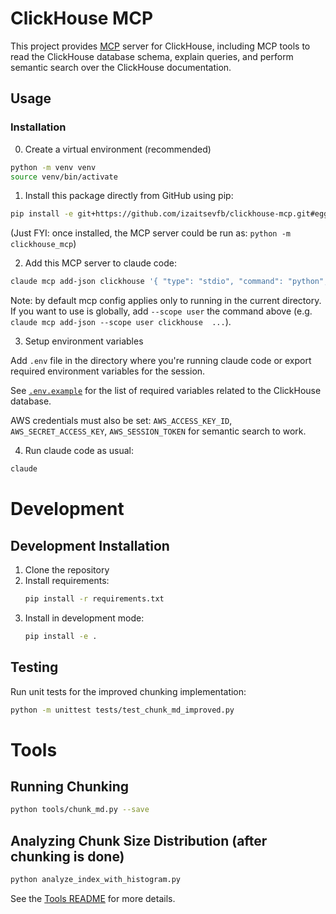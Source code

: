 # ClickHouse MCP

This project provides [MCP](https://modelcontextprotocol.io/) server for ClickHouse, including MCP tools to read the
ClickHouse database schema, explain queries, and perform semantic search over the ClickHouse documentation.

## Usage

### Installation

0. Create a virtual environment (recommended)

```bash
python -m venv venv
source venv/bin/activate
```


1. Install this package directly from GitHub using pip:

```bash
pip install -e git+https://github.com/izaitsevfb/clickhouse-mcp.git#egg=clickhouse_mcp
```

(Just FYI: once installed, the MCP server could be run as: `python -m clickhouse_mcp`)


2. Add this MCP server to claude code:

```bash
claude mcp add-json clickhouse '{ "type": "stdio", "command": "python", "args": [ "-m", "clickhouse_mcp" ], "env": {} }'
```

Note: by default mcp config applies only to running in the current directory. If you want to use is globally, add 
`--scope user` the command above (e.g. `claude mcp add-json --scope user clickhouse  ...`).


3. Setup environment variables

Add `.env` file in the directory where you're running claude code or export required environment variables
for the session. 

See [`.env.example`](.env.example) for the list of required variables related to the ClickHouse database.

AWS credentials must also be set: `AWS_ACCESS_KEY_ID`, `AWS_SECRET_ACCESS_KEY`, `AWS_SESSION_TOKEN` 
for semantic search to work.

4. Run claude code as usual:

```bash
claude
```



# Development

## Development Installation

1. Clone the repository
2. Install requirements:
   ```bash
   pip install -r requirements.txt
   ```
3. Install in development mode:
   ```bash
   pip install -e .
   ```

## Testing

Run unit tests for the improved chunking implementation:

```bash
python -m unittest tests/test_chunk_md_improved.py
```

# Tools

## Running Chunking

```bash
python tools/chunk_md.py --save
```

## Analyzing Chunk Size Distribution (after chunking is done)

```bash
python analyze_index_with_histogram.py
```

See the [Tools README](tools/README.md) for more details.

